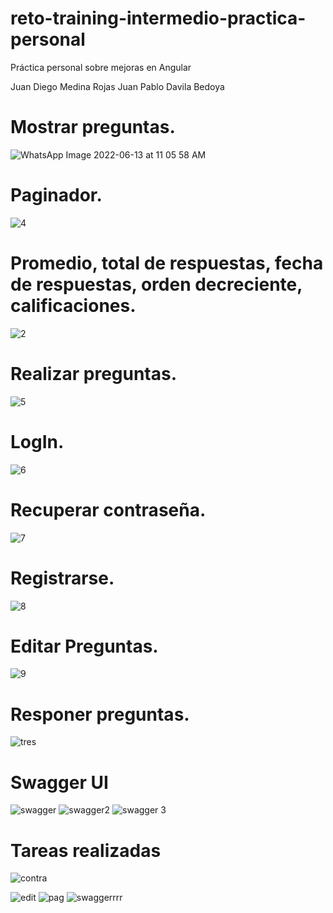 # reto-training-intermedio-practica-personal
Práctica personal sobre mejoras en Angular

Juan Diego Medina Rojas
Juan Pablo Davila Bedoya

# Mostrar preguntas.
![WhatsApp Image 2022-06-13 at 11 05 58 AM](https://user-images.githubusercontent.com/62685470/173396699-a9f8c4f1-5836-4ab4-b165-d5c0493dbf21.jpeg)

# Paginador.
![4](https://user-images.githubusercontent.com/62685470/173394027-8640296f-45ef-4dbb-9185-26d88711858c.png)

# Promedio, total de respuestas, fecha de respuestas, orden decreciente, calificaciones.
![2](https://user-images.githubusercontent.com/62685470/173394086-62497206-96fc-42de-8ce6-e8cedc6bd3c5.png)

# Realizar preguntas.
![5](https://user-images.githubusercontent.com/62685470/173394100-0eba182a-efd6-4450-aa2a-be590c80a699.png)

# LogIn.
![6](https://user-images.githubusercontent.com/62685470/173394106-a74c37a7-ddc3-4b2a-8bee-057e125ac58b.png)

# Recuperar contraseña.
![7](https://user-images.githubusercontent.com/62685470/173394150-2833923c-1b22-479d-bea9-20bee86c8fd8.png)

# Registrarse.
![8](https://user-images.githubusercontent.com/62685470/173394152-20c4ddaf-367c-47d2-94be-289426d3e74a.png)

# Editar Preguntas.
![9](https://user-images.githubusercontent.com/62685470/173394154-e01a79f0-51ab-4cba-8cc6-3f6107b12a5a.png)

# Responer preguntas.
![tres](https://user-images.githubusercontent.com/62685470/173394178-08704435-a68e-482d-bebb-c70e41ba72dc.png)

# Swagger UI
![swagger](https://user-images.githubusercontent.com/62685470/173396196-1ea77320-3d83-476e-953f-9430b9a4aa39.png)
![swagger2](https://user-images.githubusercontent.com/62685470/173396296-01fd3f0a-308f-4759-8ebc-49034127452f.png)
![swagger 3](https://user-images.githubusercontent.com/62685470/173396336-9399fe84-a28f-43db-9307-f89cb52d3a4f.png)

# Tareas realizadas


![contra](https://user-images.githubusercontent.com/62685470/173397732-658ff6b7-08fd-435f-ae96-b64c7790109e.png)
 
![edit](https://user-images.githubusercontent.com/62685470/173397772-3d14e587-d44e-4359-b021-3ba4cf24acb1.png)
![pag](https://user-images.githubusercontent.com/62685470/173397807-447ae4fa-2f6e-45a6-8284-2fe07caf9def.png)
![swaggerrrr](https://user-images.githubusercontent.com/62685470/173397845-a0a5ffd6-36e8-464c-9fe2-a513ad5ef179.png)


